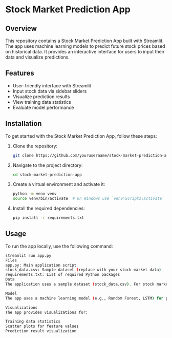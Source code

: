 
# Stock Market Prediction App

## Overview
This repository contains a Stock Market Prediction App built with Streamlit. The app uses machine learning models to predict future stock prices based on historical data. It provides an interactive interface for users to input their data and visualize predictions.

## Features
- User-friendly interface with Streamlit
- Input stock data via sidebar sliders
- Visualize prediction results
- View training data statistics
- Evaluate model performance

## Installation
To get started with the Stock Market Prediction App, follow these steps:

1. Clone the repository:
    ```bash
    git clone https://github.com/yourusername/stock-market-prediction-app.git
    ```
2. Navigate to the project directory:
    ```bash
    cd stock-market-prediction-app
    ```
3. Create a virtual environment and activate it:
    ```bash
    python -m venv venv
    source venv/bin/activate  # On Windows use `venv\Scripts\activate`
    ```
4. Install the required dependencies:
    ```bash
    pip install -r requirements.txt
    ```

## Usage
To run the app locally, use the following command:
```bash
streamlit run app.py
Files
app.py: Main application script
stock_data.csv: Sample dataset (replace with your stock market data)
requirements.txt: List of required Python packages
Data
The application uses a sample dataset (stock_data.csv). For stock market prediction, replace this dataset with relevant stock market data, ensuring the necessary columns are present for the model to train and predict.

Model
The app uses a machine learning model (e.g., Random Forest, LSTM) for prediction. Modify the model and parameters in the app.py file as needed to improve performance or adapt to different data.

Visualizations
The app provides visualizations for:

Training data statistics
Scatter plots for feature values
Prediction result visualization

